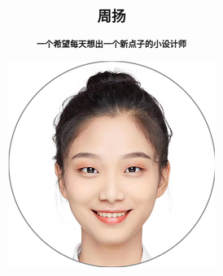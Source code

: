 <h1 align="center">周扬</h1>

<h3 align="center">一个希望每天想出一个新点子的小设计师</h3>

<h3 align="center"><p align="center"><center><img src="微信图片_20220611130302 拷贝 2.png"></center>

